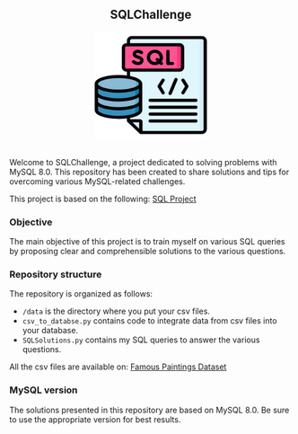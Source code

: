 <div align='center'>

## SQLChallenge

<img src="static/sql.png" alt="SQL Icon" width="200px" height="190px">

</div>

<br>

Welcome to SQLChallenge, a project dedicated to solving problems with MySQL 8.0. This repository has been created to share solutions and tips for overcoming various MySQL-related challenges.

This project is based on the following:  [SQL Project](https://techtfq.com/blog/sql-project-sql-case-study-to-solve-and-practice-sql-queries#google_vignette)

### Objective

The main objective of this project is to train myself on various SQL queries by proposing clear and comprehensible solutions to the various questions.

### Repository structure

The repository is organized as follows: 
  - `/data` is the directory where you put your csv files.
  - `csv_to_databse.py` contains code to integrate data from csv files into your database.
  - `SQLSolutions.py` contains my SQL queries to answer the various questions.
  
All the csv files are available on: [Famous Paintings Dataset](https://www.kaggle.com/datasets/mexwell/famous-paintings)


### MySQL version

The solutions presented in this repository are based on MySQL 8.0. Be sure to use the appropriate version for best results.
